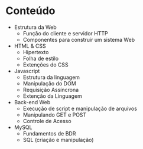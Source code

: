 # Conteúdo

- Estrutura da Web
  - Função do cliente e servidor HTTP
  - Componentes para construir um sistema Web
- HTML & CSS
  - Hipertexto
  - Folha de estilo
  - Extenções do CSS
- Javascript
  - Estrutura da linguagem
  - Manipulação do DOM
  - Requisição Assíncrona
  - Extenção da Linguagem
- Back-end Web
  - Execução de script e manipulação de arquivos
  - Manipulando GET e POST
  - Controle de Acesso
- MySQL
  - Fundamentos de BDR
  - SQL (criação e manipulação)
